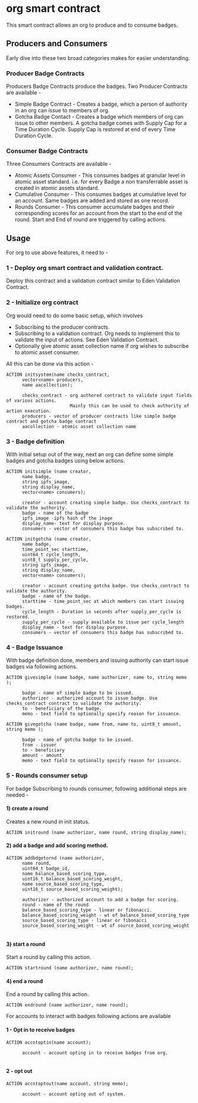 # org smart contract

This smart contract allows an org to produce and to consume badges.


## Producers and Consumers

Early dive into these two broad categories makes for easier understanding.

### Producer Badge Contracts
Producers Badge Contracts produce the badges. Two Producer Contracts are available -
- Simple Badge Contract - Creates a badge, which a person of authority in an org can issue to  members of org.
- Gotcha Badge Contact - Creates a badge which members of org can issue to other members. A gotcha badge comes with Supply Cap for a Time Duration Cycle. Supply Cap is restored at end of every Time Duration Cycle.

### Consumer Badge Contracts
Three Consumers Contracts are available -
- Atomic Assets Consumer - This consumes badges at granular level in atomic asset standard. i.e. for every Badge a non transferrable asset is created in atomic assets standard. 
- Cumulative Consumer - This consumes badges at cumulative level for an account. Same badges are added and stored as one record.
- Rounds Consumer - This consumer accumulate badges and their corresponding scores for an account from the start to the end of the round. Start and End of round are triggered by calling actions.

## Usage

For org to use above features, it need to -
### 1 -  Deploy org smart contract and validation contract.
Deploy this contract and a validation contract similar to Eden Validation Contract.

### 2 - Initialize org contract

Org would need to do some basic setup, which involves
- Subscribing to the producer contracts.
- Subscribing to a validation contract. Org needs to implement this to validate the input of actions. See Eden Validation Contract.
- Optionally give atomic asset collection name if org wishes to subscribe to atomic asset consumer.

All this can be done via this action -
```    
ACTION initsystem(name checks_contract, 
      vector<name> producers, 
      name aacollection);

      checks_contract - org authored contract to validate input fields of various actions. 
                        Mainly this can be used to check authority of action execution.
      producers - vector of producer contracts like simple badge contract and gotcha badge contract
      aacollection - atomic asset collection name
```

### 3 - Badge definition 
With initial setup out of the way, next an org can define some simple badges and gotcha badges using below actions.
```
ACTION initsimple (name creator, 
      name badge, 
      string ipfs_image, 
      string display_name, 
      vector<name> consumers);

      creator - account creating simple badge. Use checks_contract to validate the authority.
      badge - name of the badge
      ipfs_image -ipfs hash of the inage
      display_name- text for display purpose.
      consumers - vector of consumers this badge has subscribed to.
```


```
ACTION initgotcha (name creator, 
      name badge, 
      time_point_sec starttime, 
      uint64_t cycle_length, 
      uint8_t supply_per_cycle, 
      string ipfs_image, 
      string display_name, 
      vector<name> consumers);

      creator - account creating gotcha badge. Use checks_contract to validate the authority.
      badge - name of the badge.
      starttime - time_point_sec at which members can start issuing badges.
      cycle_length - Duration in seconds after supply_per_cycle is restored.
      supply_per_cycle - supply available to issue per cycle_length
      display_name - text for display purpose.
      consumers - vector of consumers this badge has subscribed to.
```

### 4 - Badge Issuance
With badge definition done, members and issuing authority can start issue badges via following actions.
```
ACTION givesimple (name badge, name authorizer, name to, string memo );

      badge - name of simple badge to be issued.
      authorizer - authorized account to issue badge. Use checks_contract contract to validate the authority.
      to - beneficiary of the badge.
      memo - text field to optionally specify reason for issuance.
```

```
ACTION givegotcha (name badge, name from, name to, uint8_t amount, string memo );

      badge - name of gotcha badge to be issued.
      from - issuer
      to - beneficiary
      amount - amount
      memo - text field to optionally specify reason for issuance.

```
### 5 - Rounds consumer setup

For badge Subscribing to rounds consumer, following additional steps are needed - 

#### 1) create a round
Creates a new round in init status.
```
ACTION initround (name authorizor, name round, string display_name);
```

#### 2) add a badge and add scoring method.
```
ACTION addbdgetornd (name authorizer,
      name round, 
      uint64_t badge_id, 
      name balance_based_scoring_type, 
      uint16_t balance_based_scoring_weight,
      name source_based_scoring_type,
      uint16_t source_based_scoring_weight);

      authorizer - authorized account to add a badge for scoring.
      round - name of the round
      balance_based_scoring_type - linear or fibonacci.
      balance_based_scoring_weight - wt of balance_based_scoring_type
      source_based_scoring_type - linear or fibonacci
      source_based_scoring_weight - wt of source_based_scoring_weight
      
```

#### 3) start a round
Start a round by calling this action.
```
ACTION startround (name authorizer, name round);
```

#### 4) end a round
End a round by calling this action.
```
ACTION endround (name authorizer, name round);
```


For accounts to interact with badges following actions are available 

#### 1 - Opt in to receive badges
```
ACTION accntoptin(name account);

      account - account opting in to receive badges from org.
    
```

#### 2 - opt out 
```
ACTION accntoptout(name account, string memo);

      account - account opting out of system.
```



